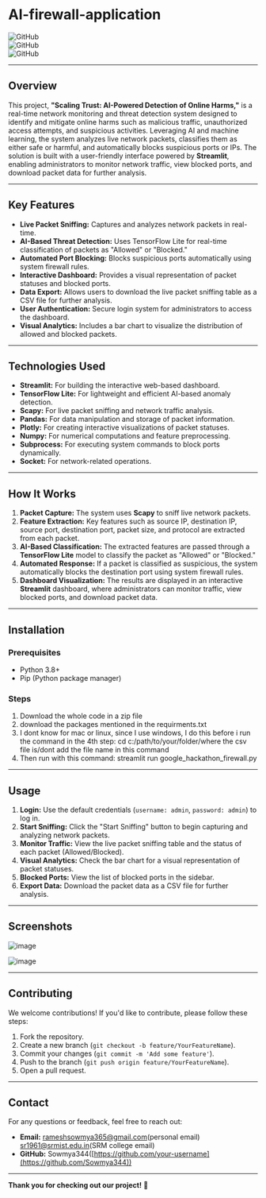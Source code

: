 # AI-firewall-application



![GitHub](https://img.shields.io/badge/Python-3.8%2B-green)  
![GitHub](https://img.shields.io/badge/Framework-Streamlit-red)  
![GitHub](https://img.shields.io/badge/ML-TensorFlow%20Lite-orange)  

---

## **Overview**  
This project, **"Scaling Trust: AI-Powered Detection of Online Harms,"** is a real-time network monitoring and threat detection system designed to identify and mitigate online harms such as malicious traffic, unauthorized access attempts, and suspicious activities. Leveraging AI and machine learning, the system analyzes live network packets, classifies them as either safe or harmful, and automatically blocks suspicious ports or IPs. The solution is built with a user-friendly interface powered by **Streamlit**, enabling administrators to monitor network traffic, view blocked ports, and download packet data for further analysis.  

---

## **Key Features**  
- **Live Packet Sniffing:** Captures and analyzes network packets in real-time.  
- **AI-Based Threat Detection:** Uses TensorFlow Lite for real-time classification of packets as "Allowed" or "Blocked."  
- **Automated Port Blocking:** Blocks suspicious ports automatically using system firewall rules.  
- **Interactive Dashboard:** Provides a visual representation of packet statuses and blocked ports.  
- **Data Export:** Allows users to download the live packet sniffing table as a CSV file for further analysis.  
- **User Authentication:** Secure login system for administrators to access the dashboard.  
- **Visual Analytics:** Includes a bar chart to visualize the distribution of allowed and blocked packets.  

---

## **Technologies Used**  
- **Streamlit:** For building the interactive web-based dashboard.  
- **TensorFlow Lite:** For lightweight and efficient AI-based anomaly detection.  
- **Scapy:** For live packet sniffing and network traffic analysis.  
- **Pandas:** For data manipulation and storage of packet information.  
- **Plotly:** For creating interactive visualizations of packet statuses.  
- **Numpy:** For numerical computations and feature preprocessing.  
- **Subprocess:** For executing system commands to block ports dynamically.  
- **Socket:** For network-related operations.  

---

## **How It Works**  
1. **Packet Capture:** The system uses **Scapy** to sniff live network packets.  
2. **Feature Extraction:** Key features such as source IP, destination IP, source port, destination port, packet size, and protocol are extracted from each packet.  
3. **AI-Based Classification:** The extracted features are passed through a **TensorFlow Lite** model to classify the packet as "Allowed" or "Blocked."  
4. **Automated Response:** If a packet is classified as suspicious, the system automatically blocks the destination port using system firewall rules.  
5. **Dashboard Visualization:** The results are displayed in an interactive **Streamlit** dashboard, where administrators can monitor traffic, view blocked ports, and download packet data.  

---

## **Installation**  
### Prerequisites  
- Python 3.8+  
- Pip (Python package manager)  

### Steps  
1) Download the whole code in a zip file 
2) download the packages mentioned in the requirments.txt
3) I dont know for mac or linux, since I use windows, I do this before i run the command in the 4th step:
   cd c:/path/to/your/folder/where the csv file is/dont add the file name in this command
4) Then run with this command:
    streamlit run google_hackathon_firewall.py
---

## **Usage**  
1. **Login:** Use the default credentials (`username: admin`, `password: admin`) to log in.  
2. **Start Sniffing:** Click the "Start Sniffing" button to begin capturing and analyzing network packets.  
3. **Monitor Traffic:** View the live packet sniffing table and the status of each packet (Allowed/Blocked).  
4. **Visual Analytics:** Check the bar chart for a visual representation of packet statuses.  
5. **Blocked Ports:** View the list of blocked ports in the sidebar.  
6. **Export Data:** Download the packet data as a CSV file for further analysis.  

---

## **Screenshots**  
![image](https://github.com/user-attachments/assets/3e8c14a5-cf9e-49a8-ac57-6caa3ce8b87e)

![image](https://github.com/user-attachments/assets/c4253645-1225-4f8e-b6d2-8d3c7da86cf9)
 

---

## **Contributing**  
We welcome contributions! If you'd like to contribute, please follow these steps:  
1. Fork the repository.  
2. Create a new branch (`git checkout -b feature/YourFeatureName`).  
3. Commit your changes (`git commit -m 'Add some feature'`).  
4. Push to the branch (`git push origin feature/YourFeatureName`).  
5. Open a pull request.  

---





## **Contact**  
For any questions or feedback, feel free to reach out:  
- **Email:** rameshsowmya365@gmail.com(personal email)
             sr1961@srmist.edu.in(SRM college email) 
- **GitHub:** Sowmya344([https://github.com/your-username](https://github.com/Sowmya344))  

---

**Thank you for checking out our project!** 🚀
